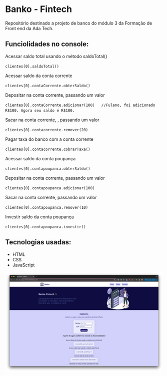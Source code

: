 # Banko - Fintech
Repositório destinado a projeto de banco do módulo 3 da Formação de Front end da Ada Tech. 


## Funciolidades no console:
Acessar saldo total usando o método saldoTotal()

`clientes[0].saldoTotal()`

Acessar saldo da conta corrente

`clientes[0].contaCorrente.obterSaldo()`

Depositar na conta corrente, passando um valor

`clientes[0].contaCorrente.adicionar(100)   //Fulano, foi adicionado R$100. Agora seu saldo é R$100.`

Sacar na conta corrente, , passando um valor

`clientes[0].contacorrente.remover(20)`

Pagar taxa do banco com a conta corrente

`clientes[0].contacorrente.cobrarTaxa()`

Acessar saldo da conta poupança

`clientes[0].contapoupanca.obterSaldo()`

Depositar na conta corrente, passando um valor

`clientes[0].contapoupanca.adicionar(100)`

Sacar na conta corrente, passando um valor

`clientes[0].contapoupanca.remover(10)`

Investir saldo da conta poupança

`clientes[0].contapoupanca.investir()`

## Tecnologias usadas:
- HTML
- CSS
- JavaScript

![Preview](preview1.png)